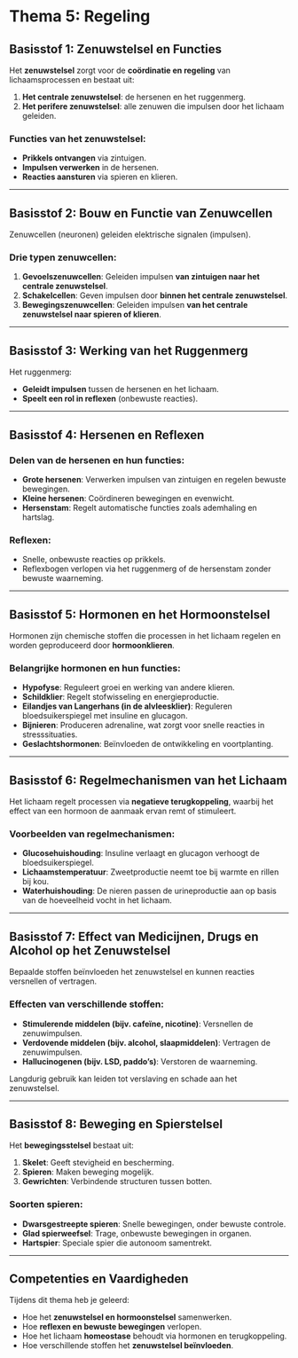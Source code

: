 # **Thema 5: Regeling**

## **Basisstof 1: Zenuwstelsel en Functies**
Het **zenuwstelsel** zorgt voor de **coördinatie en regeling** van lichaamsprocessen en bestaat uit:

1. **Het centrale zenuwstelsel**: de hersenen en het ruggenmerg.
2. **Het perifere zenuwstelsel**: alle zenuwen die impulsen door het lichaam geleiden.

### **Functies van het zenuwstelsel:**
- **Prikkels ontvangen** via zintuigen.
- **Impulsen verwerken** in de hersenen.
- **Reacties aansturen** via spieren en klieren.

---

## **Basisstof 2: Bouw en Functie van Zenuwcellen**
Zenuwcellen (neuronen) geleiden elektrische signalen (impulsen).

### **Drie typen zenuwcellen:**
1. **Gevoelszenuwcellen**: Geleiden impulsen **van zintuigen naar het centrale zenuwstelsel**.
2. **Schakelcellen**: Geven impulsen door **binnen het centrale zenuwstelsel**.
3. **Bewegingszenuwcellen**: Geleiden impulsen **van het centrale zenuwstelsel naar spieren of klieren**.

---

## **Basisstof 3: Werking van het Ruggenmerg**
Het ruggenmerg:
- **Geleidt impulsen** tussen de hersenen en het lichaam.
- **Speelt een rol in reflexen** (onbewuste reacties).

---

## **Basisstof 4: Hersenen en Reflexen**
### **Delen van de hersenen en hun functies:**
- **Grote hersenen**: Verwerken impulsen van zintuigen en regelen bewuste bewegingen.
- **Kleine hersenen**: Coördineren bewegingen en evenwicht.
- **Hersenstam**: Regelt automatische functies zoals ademhaling en hartslag.

### **Reflexen:**
- Snelle, onbewuste reacties op prikkels.
- Reflexbogen verlopen via het ruggenmerg of de hersenstam zonder bewuste waarneming.

---

## **Basisstof 5: Hormonen en het Hormoonstelsel**
Hormonen zijn chemische stoffen die processen in het lichaam regelen en worden geproduceerd door **hormoonklieren**.

### **Belangrijke hormonen en hun functies:**
- **Hypofyse**: Reguleert groei en werking van andere klieren.
- **Schildklier**: Regelt stofwisseling en energieproductie.
- **Eilandjes van Langerhans (in de alvleesklier)**: Reguleren bloedsuikerspiegel met insuline en glucagon.
- **Bijnieren**: Produceren adrenaline, wat zorgt voor snelle reacties in stresssituaties.
- **Geslachtshormonen**: Beïnvloeden de ontwikkeling en voortplanting.

---

## **Basisstof 6: Regelmechanismen van het Lichaam**
Het lichaam regelt processen via **negatieve terugkoppeling**, waarbij het effect van een hormoon de aanmaak ervan remt of stimuleert.

### **Voorbeelden van regelmechanismen:**
- **Glucosehuishouding**: Insuline verlaagt en glucagon verhoogt de bloedsuikerspiegel.
- **Lichaamstemperatuur**: Zweetproductie neemt toe bij warmte en rillen bij kou.
- **Waterhuishouding**: De nieren passen de urineproductie aan op basis van de hoeveelheid vocht in het lichaam.

---

## **Basisstof 7: Effect van Medicijnen, Drugs en Alcohol op het Zenuwstelsel**
Bepaalde stoffen beïnvloeden het zenuwstelsel en kunnen reacties versnellen of vertragen.

### **Effecten van verschillende stoffen:**
- **Stimulerende middelen (bijv. cafeïne, nicotine)**: Versnellen de zenuwimpulsen.
- **Verdovende middelen (bijv. alcohol, slaapmiddelen)**: Vertragen de zenuwimpulsen.
- **Hallucinogenen (bijv. LSD, paddo’s)**: Verstoren de waarneming.

Langdurig gebruik kan leiden tot verslaving en schade aan het zenuwstelsel.

---

## **Basisstof 8: Beweging en Spierstelsel**
Het **bewegingsstelsel** bestaat uit:
1. **Skelet**: Geeft stevigheid en bescherming.
2. **Spieren**: Maken beweging mogelijk.
3. **Gewrichten**: Verbindende structuren tussen botten.

### **Soorten spieren:**
- **Dwarsgestreepte spieren**: Snelle bewegingen, onder bewuste controle.
- **Glad spierweefsel**: Trage, onbewuste bewegingen in organen.
- **Hartspier**: Speciale spier die autonoom samentrekt.

---

## **Competenties en Vaardigheden**
Tijdens dit thema heb je geleerd:

- Hoe het **zenuwstelsel en hormoonstelsel** samenwerken.
- Hoe **reflexen en bewuste bewegingen** verlopen.
- Hoe het lichaam **homeostase** behoudt via hormonen en terugkoppeling.
- Hoe verschillende stoffen het **zenuwstelsel beïnvloeden**.
